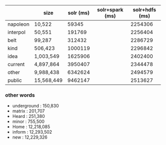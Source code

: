 |          | size       | solr (ms) | solr+spark (ms) | solr+hdfs (ms) |
|----------|------------|-----------|-----------------|----------------|
| napoleon | 10,522     | 59345     |                 |     2254306    |
| interpol | 50,551     | 191769    |                 |     2256404    |
| belt     | 99,287     | 312432    |                 |     2286729    |
| kind     | 506,423    | 1000119   |                 |     2296842    |
| idea     | 1,003,549  | 1625906   |                 |     2402400    |
| current  | 4,897,864  | 3950407   |                 |     2344478    |
| other    | 9,988,438  | 6342624   |                 |     2494579    |
| public   | 15,568,449 | 9462147   |                 |     2513627    |

### other words
- underground : 150,830
- matrix : 201,707
- Heard : 251,380
- minor : 755,500
- Home : 12,218,085
- inform : 12,293,502
- new : 12,229,326

